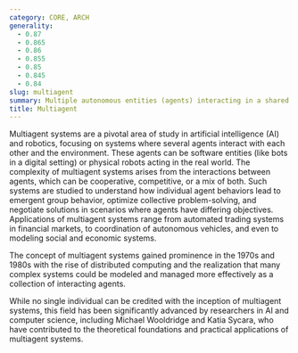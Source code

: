 ```yaml
---
category: CORE, ARCH
generality:
  - 0.87
  - 0.865
  - 0.86
  - 0.855
  - 0.85
  - 0.845
  - 0.84
slug: multiagent
summary: Multiple autonomous entities (agents) interacting in a shared environment, often with cooperative or competitive objectives.
title: Multiagent
---
```


Multiagent systems are a pivotal area of study in artificial intelligence (AI) and robotics, focusing on systems where several agents interact with each other and the environment. These agents can be software entities (like bots in a digital setting) or physical robots acting in the real world. The complexity of multiagent systems arises from the interactions between agents, which can be cooperative, competitive, or a mix of both. Such systems are studied to understand how individual agent behaviors lead to emergent group behavior, optimize collective problem-solving, and negotiate solutions in scenarios where agents have differing objectives. Applications of multiagent systems range from automated trading systems in financial markets, to coordination of autonomous vehicles, and even to modeling social and economic systems.

The concept of multiagent systems gained prominence in the 1970s and 1980s with the rise of distributed computing and the realization that many complex systems could be modeled and managed more effectively as a collection of interacting agents.

While no single individual can be credited with the inception of multiagent systems, this field has been significantly advanced by researchers in AI and computer science, including Michael Wooldridge and Katia Sycara, who have contributed to the theoretical foundations and practical applications of multiagent systems.
